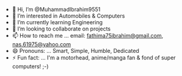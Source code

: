 - 👋 Hi, I’m @MuhammadIbrahim9551
- 👀 I’m interested in Automobiles & Computers
- 🌱 I’m currently learning Engineering
- 💞️ I’m looking to collaborate on projects
- 📫 How to reach me ... email: fathima75ibrahim@gmail.com, nas.61975@yahoo.com
- 😄 Pronouns: ... Smart, Simple, Humble, Dedicated
- ⚡ Fun fact: ... I'm a motorhead, anime/manga fan & fond of super computers! ;-)

<!---
MuhammadIbrahim9551/MuhammadIbrahim9551 is a ✨ special ✨ repository because its `README.md` (this file) appears on your GitHub profile.
You can click the Preview link to take a look at your changes.
--->
